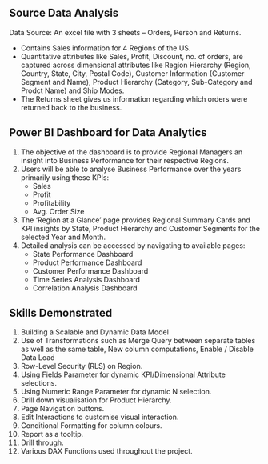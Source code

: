 ## Source Data Analysis
Data Source: An excel file with 3 sheets – Orders, Person and Returns.
- Contains Sales information for 4 Regions of the US.
- Quantitative attributes like Sales, Profit, Discount, no. of orders, are captured across dimensional attributes like Region Hierarchy (Region, Country, State, City, Postal Code), Customer Information (Customer Segment and Name), Product Hierarchy (Category, Sub-Category and Prodct Name) and Ship Modes.
- The Returns sheet gives us information regarding which orders were returned back to the business.

## Power BI Dashboard for Data Analytics
1. The objective of the dashboard is to provide Regional Managers an insight into Business Performance for their respective Regions.
2. Users will be able to analyse Business Performance over the years primarily using these KPIs: 
    - Sales
    - Profit
    - Profitability
    - Avg. Order Size
3. The ‘Region at a Glance’ page provides Regional Summary Cards and KPI insights by State, Product Hierarchy and Customer Segments for the selected Year and Month.
4. Detailed analysis can be accessed by navigating to available pages:
    - State Performance Dashboard
    - Product Performance Dashboard
    - Customer Performance Dashboard
    - Time Series Analysis Dashboard
    - Correlation Analysis Dashboard

## Skills Demonstrated 
1. Building a Scalable and Dynamic Data Model
2. Use of Transformations such as Merge Query between separate tables as well as the same table, New column computations, Enable / Disable Data Load
3. Row-Level Security (RLS) on Region.
4. Using Fields Parameter for dynamic KPI/Dimensional Attribute selections.
5. Using Numeric Range Parameter for dynamic N selection.
6. Drill down visualisation for Product Hierarchy.
7. Page Navigation buttons.
8. Edit Interactions to customise visual interaction.
9. Conditional Formatting for column colours.
10. Report as a tooltip.
11. Drill through.
12. Various DAX Functions used throughout the project.
